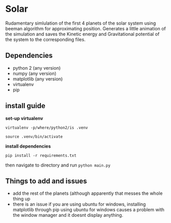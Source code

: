 # Solar
Rudamentary simlulation of the first 4 planets of the solar system using beeman algorithm for approximating position.
Generates a little animation of the simulation and saves the Kinetic energy and Gravitational potential of the system to the 
corresponding files.


## Dependencies
* python 2 (any version)
* numpy (any version)
* matplotlib (any version)
* virtualenv
* pip

## install guide
**set-up virtualenv**

`virtualenv -p/where/python2/is .venv`

`source .venv/bin/activate`

**install dependencies**

`pip install -r requirements.txt` 

then navigate to directory and run 
`python main.py`

## Things to add and issues
* add the rest of the planets (although apparently that messes the whole thing up
* there is an issue if you are using ubuntu for windows, installing matplotlib through pip using ubuntu for windows causes
a problem with the window manager and it doesnt display anything.
